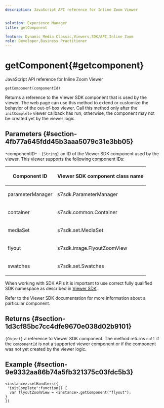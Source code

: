 ```yaml
---
description: JavaScript API reference for Inline Zoom Viewer


solution: Experience Manager
title: getComponent

feature: Dynamic Media Classic,Viewers,SDK/API,Inline Zoom
role: Developer,Business Practitioner
---
```


# getComponent{#getcomponent}

JavaScript API reference for Inline Zoom Viewer

 `getComponent(componentId)`

Returns a reference to the Viewer SDK component that is used by the viewer. The web page can use this method to extend or customize the behavior of the out-of-box viewer. Call this method only after the `initComplete` viewer callback has run; otherwise, the component may not be created yet by the viewer logic.

## Parameters {#section-4fb77a645fdd45b3aaa5079c31e3bb05}

`*`componentID`*` - `{String}` an ID of the Viewer SDK component used by the viewer. This viewer supports the following component IDs:

<table id="table_7B5DD9303EF44ADD847B13FFEAD135D9"> 
 <thead> 
  <tr> 
   <th colname="col1" class="entry"> <p>Component ID </p> </th> 
   <th colname="col2" class="entry"> <p>Viewer SDK component class name </p> </th> 
  </tr> 
 </thead>
 <tbody> 
  <tr> 
   <td colname="col1"> <p> <span class="codeph"> parameterManager </span> </p> </td> 
   <td colname="col2"> <p> <span class="codeph"> s7sdk.ParameterManager </span> </p> </td> 
  </tr> 
  <tr> 
   <td colname="col1"> <p> <span class="codeph"> container </span> </p> </td> 
   <td colname="col2"> <p> <span class="codeph"> s7sdk.common.Container </span> </p> </td> 
  </tr> 
  <tr> 
   <td colname="col1"> <p> <span class="codeph"> mediaSet </span> </p> </td> 
   <td colname="col2"> <p> <span class="codeph"> s7sdk.set.MediaSet </span> </p> </td> 
  </tr> 
  <tr> 
   <td colname="col1"> <p> <span class="codeph"> flyout </span> </p> </td> 
   <td colname="col2"> <p> <span class="codeph"> s7sdk.image.FlyoutZoomView </span> </p> </td> 
  </tr> 
  <tr> 
   <td colname="col1"> <p> <span class="codeph"> swatches </span> </p> </td> 
   <td colname="col2"> <p> <span class="codeph"> s7sdk.set.Swatches </span> </p> </td> 
  </tr> 
 </tbody> 
</table>

When working with SDK APIs it is important to use correct fully qualified SDK namespace as described in [Viewer SDK](../../../c-html5-s7-aem-asset-viewers/c-html5-inlinezoom-viewer-about/c-html5-inlinezoom-viewer-namespace.md#concept-5af3b472b320496d87735ea612edda80).

Refer to the Viewer SDK documentation for more information about a particular component.

## Returns {#section-1d3cf85bc7cc4dfe9670e038d02b9101}

`{Object}` a reference to Viewer SDK component. The method returns `null` if the `componentId` is not a supported viewer component or if the component was not yet created by the viewer logic.

## Example {#section-9e9332aa86b74a5fb321375c03fdc5b3}

```
<instance>.setHandlers({ 
 "initComplete":function() { 
  var flyoutZoomView = <instance>.getComponent("flyout"); 
} 
})
```

